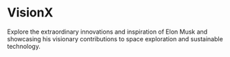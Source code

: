 # VisionX
Explore the extraordinary  innovations and inspiration of Elon Musk and showcasing his visionary contributions to space exploration and sustainable technology.
